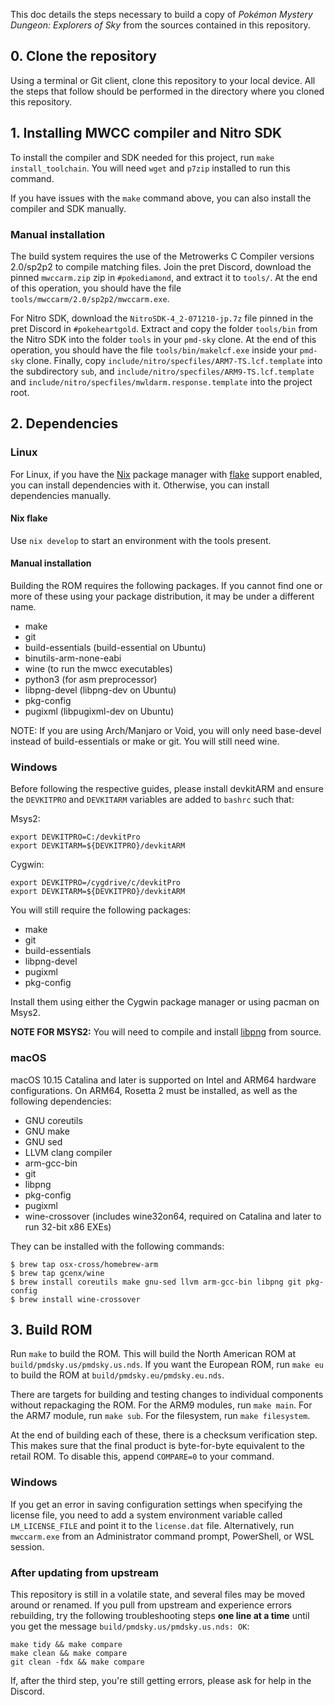 This doc details the steps necessary to build a copy of _Pokémon Mystery Dungeon: Explorers of Sky_ from the sources contained in this repository.

## 0. Clone the repository

Using a terminal or Git client, clone this repository to your local device. All the steps that follow should be performed in the directory where you cloned this repository.

## 1. Installing MWCC compiler and Nitro SDK

To install the compiler and SDK needed for this project, run `make install_toolchain`. You will need `wget` and `p7zip` installed to run this command.

If you have issues with the `make` command above, you can also install the compiler and SDK manually.

### Manual installation
The build system requires the use of the Metrowerks C Compiler versions 2.0/sp2p2 to compile matching files. Join the pret Discord, download the pinned `mwccarm.zip` zip in `#pokediamond`, and extract it to `tools/`. At the end of this operation, you should have the file `tools/mwccarm/2.0/sp2p2/mwccarm.exe`.

For Nitro SDK, download the `NitroSDK-4_2-071210-jp.7z` file pinned in the pret Discord in `#pokeheartgold`. Extract and copy the folder `tools/bin` from the Nitro SDK into the folder `tools` in your `pmd-sky` clone. At the end of this operation, you should have the file `tools/bin/makelcf.exe` inside your `pmd-sky` clone. Finally, copy `include/nitro/specfiles/ARM7-TS.lcf.template` into the subdirectory `sub`, and `include/nitro/specfiles/ARM9-TS.lcf.template` and `include/nitro/specfiles/mwldarm.response.template` into the project root.

## 2. Dependencies

### Linux

For Linux, if you have the [Nix](https://nixos.wiki/wiki/Nix_package_manager) package manager with [flake](https://nixos.wiki/wiki/Flakes) support enabled, you can install dependencies with it. Otherwise, you can install dependencies manually.

#### Nix flake
Use `nix develop` to start an environment with the tools present.

#### Manual installation
Building the ROM requires the following packages. If you cannot find one or more of these using your package distribution, it may be under a different name.

* make
* git
* build-essentials (build-essential on Ubuntu)
* binutils-arm-none-eabi
* wine (to run the mwcc executables)
* python3 (for asm preprocessor)
* libpng-devel (libpng-dev on Ubuntu)
* pkg-config
* pugixml (libpugixml-dev on Ubuntu)

NOTE: If you are using Arch/Manjaro or Void, you will only need base-devel instead of build-essentials or make or git. You will still need wine.

### Windows

Before following the respective guides, please install devkitARM and ensure the `DEVKITPRO` and `DEVKITARM` variables are added to `bashrc` such that:

Msys2:
```console
export DEVKITPRO=C:/devkitPro
export DEVKITARM=${DEVKITPRO}/devkitARM
```

Cygwin:
```console
export DEVKITPRO=/cygdrive/c/devkitPro
export DEVKITARM=${DEVKITPRO}/devkitARM
```

You will still require the following packages:

* make
* git
* build-essentials
* libpng-devel
* pugixml
* pkg-config

Install them using either the Cygwin package manager or using pacman on Msys2.

**NOTE FOR MSYS2:** You will need to compile and install [libpng](https://www.libpng.org/pub/png/libpng.html) from source.

### macOS

macOS 10.15 Catalina and later is supported on Intel and ARM64 hardware configurations. On ARM64, Rosetta 2 must be installed, as well as the following dependencies:

* GNU coreutils
* GNU make
* GNU sed
* LLVM clang compiler
* arm-gcc-bin
* git
* libpng
* pkg-config
* pugixml
* wine-crossover (includes wine32on64, required on Catalina and later to run 32-bit x86 EXEs)

They can be installed with the following commands:

```console
$ brew tap osx-cross/homebrew-arm
$ brew tap gcenx/wine
$ brew install coreutils make gnu-sed llvm arm-gcc-bin libpng git pkg-config
$ brew install wine-crossover
```

## 3. Build ROM

Run `make` to build the ROM. This will build the North American ROM at `build/pmdsky.us/pmdsky.us.nds`. If you want the European ROM, run `make eu` to build the ROM at `build/pmdsky.eu/pmdsky.eu.nds`.

There are targets for building and testing changes to individual components without repackaging the ROM. For the ARM9 modules, run `make main`. For the ARM7 module, run `make sub`. For the filesystem, run `make filesystem`.

At the end of building each of these, there is a checksum verification step. This makes sure that the final product is byte-for-byte equivalent to the retail ROM. To disable this, append `COMPARE=0` to your command.

### Windows

If you get an error in saving configuration settings when specifying the license file, you need to add a system environment variable called `LM_LICENSE_FILE` and point it to the `license.dat` file. Alternatively, run `mwccarm.exe` from an Administrator command prompt, PowerShell, or WSL session.

### After updating from upstream

This repository is still in a volatile state, and several files may be moved around or renamed. If you pull from upstream and experience errors rebuilding, try the following troubleshooting steps **one line at a time** until you get the message `build/pmdsky.us/pmdsky.us.nds: OK`:

```shell
make tidy && make compare
make clean && make compare
git clean -fdx && make compare
```

If, after the third step, you're still getting errors, please ask for help in the Discord.
